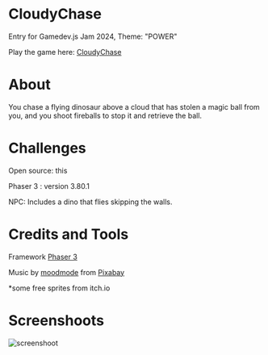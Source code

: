 # CloudyChase
 Entry for Gamedev.js Jam 2024, Theme: "POWER"

 Play the game here: [CloudyChase](https://lukasmakegames.itch.io/cloudy-chase) 

 # About

 You chase a flying dinosaur above a cloud that has stolen a magic ball from you, and you shoot fireballs to stop it and retrieve the ball.

 # Challenges

 Open source: this

 Phaser 3 : version 3.80.1

 NPC: Includes a dino that flies skipping the walls.

 # Credits and Tools

Framework [Phaser 3](https://phaser.io/)

Music by [moodmode](https://pixabay.com/users/moodmode-33139253/?utm_source=link-attribution&utm_medium=referral&utm_campaign=music&utm_content=166764) from [Pixabay](https://pixabay.com/music//?utm_source=link-attribution&utm_medium=referral&utm_campaign=music&utm_content=166764)

*some free sprites from itch.io

 # Screenshoots

![screenshoot](https://img.itch.zone/aW1hZ2UvMjY2NzE3OS8xNTg5NDkxNy5wbmc=/original/qjRtFW.png)
